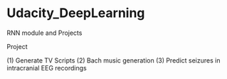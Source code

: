 # Udacity_DeepLearning

RNN module and Projects

Project

(1) Generate TV Scripts
(2) Bach music generation
(3) Predict seizures in intracranial EEG recordings
